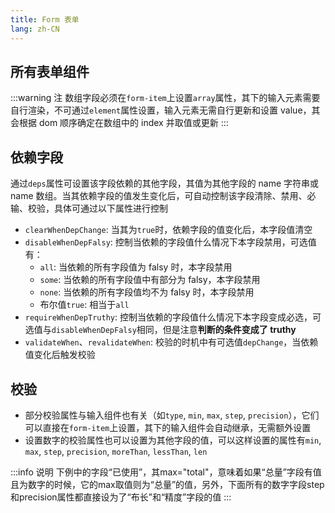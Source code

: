 ```yaml
---
title: Form 表单
lang: zh-CN
---
```


## 所有表单组件

<!-- @Code:allComponents -->

:::warning 注
数组字段必须在`form-item`上设置`array`属性，其下的输入元素需要自行渲染，不可通过`element`属性设置，输入元素无需自行更新和设置 value，其会根据 dom 顺序确定在数组中的 index 并取值或更新
:::

## 依赖字段

通过`deps`属性可设置该字段依赖的其他字段，其值为其他字段的 name 字符串或 name 数组。当其依赖字段的值发生变化后，可自动控制该字段清除、禁用、必输、校验，具体可通过以下属性进行控制

- `clearWhenDepChange`: 当其为`true`时，依赖字段的值变化后，本字段值清空
- `disableWhenDepFalsy`: 控制当依赖的字段值什么情况下本字段禁用，可选值有：
  - `all`: 当依赖的所有字段值为 falsy 时，本字段禁用
  - `some`: 当依赖的所有字段值中有部分为 falsy，本字段禁用
  - `none`: 当依赖的所有字段值均不为 falsy 时，本字段禁用
  - 布尔值`true`: 相当于`all`
- `requireWhenDepTruthy`: 控制当依赖的字段值什么情况下本字段变成必选，可选值与`disableWhenDepFalsy`相同，但是注意**判断的条件变成了 truthy**
- `validateWhen`、`revalidateWhen`: 校验的时机中有可选值`depChange`，当依赖值变化后触发校验

<!-- @Code:deps -->

## 校验

- 部分校验属性与输入组件也有关（如`type`, `min`, `max`, `step`, `precision`），它们可以直接在`form-item`上设置，其下的输入组件会自动继承，无需额外设置
- 设置数字的校验属性也可以设置为其他字段的值，可以这样设置的属性有`min`, `max`, `step`, `precision`, `moreThan`, `lessThan`, `len`

:::info 说明
下例中的字段“已使用”，其max="total"，意味着如果“总量”字段有值且为数字的时候，它的max取值则为“总量”的值，另外，下面所有的数字字段step和precision属性都直接设为了“布长”和“精度”字段的值
:::

<!-- @Code:validate -->

